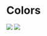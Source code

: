 # Colors

[![][docs-stable-img]][docs-stable-url] [![][docs-latest-img]][docs-latest-url]

[docs-stable-img]: https://img.shields.io/badge/docs-stable-blue.svg
[docs-stable-url]: http://juliagraphics.github.io/Colors.jl/stable/

[docs-latest-img]: https://img.shields.io/badge/docs-latest-blue.svg
[docs-latest-url]: http://juliagraphics.github.io/Colors.jl/latest/
